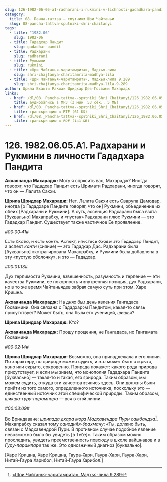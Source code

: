 ```yaml
---
slug: 126-1982-06-05-a1-radharani-i-rukmini-v-lichnosti-gadadhara-pandita
category:
  title: 08. Панча-таттва — спутники Шри Чайтаньи
  slug: 08-pancha-tattva-sputniki-shri-chaitanyi
tags:
  - title: "1982.06"
    slug: 1982-06
  - title: Гададхар Пандит
    slug: gadadhar-pandit
  - title: Радхарани
    slug: radharani
  - title: Рукмини
    slug: rukmini
  - title: «Шри Чайтанья-чаритамрита», Мадхья-лила
    slug: shri-chajtanya-charitamrita-madhya-lila
  - title: «Шри Чайтанья-чаритамрита», Мадхья-лила 9.289
    slug: shri-chajtanya-charitamrita-madhya-lila-9-289
author: Шрила Бхакти Ракшак Шридхар Дев-Госвами Махарадж
links:
  - href: /dl/08._Pancha-tattva--sputniki_Shri_Chaitanyi/126_1982.06.05.A1_SridharMj_Radharani_i_Rukmini_v_lichnosti_Gadadhara_Pandita.mp3
    title: аудиозапись в MP3 (3 мин. 53 сек., 5 МБ)
  - href: /dl/08._Pancha-tattva--sputniki_Shri_Chaitanyi/126_1982.06.05.A1_SridharMj_Radharani_i_Rukmini_v_lichnosti_Gadadhara_Pandita.rtf
    title: транскрипцию в RTF (61 КБ)
  - href: /dl/08._Pancha-tattva--sputniki_Shri_Chaitanyi/126_1982.06.05.A1_SridharMj_Radharani_i_Rukmini_v_lichnosti_Gadadhara_Pandita.pdf
    title: транскрипцию в PDF (141 КБ)
---
```


# 126. 1982.06.05.A1. Радхарани и Рукмини в личности Гададхара Пандита

**Акхаянанда Махарадж:** Могу я спросить вас, Махарадж? Иногда говорят, что Гададхар Пандит есть Шримати Радхарани, иногда говорят, что он — Лалита Сакхи.

**Шрила Шридхар Махарадж:** Нет. Лалита Сакхи есть Сварупа Дамодар, иногда [о Гададхаре Пандите говорят, что он] Рукмини, объединение их обеих [Радхарани и Рукмини]. А суть, эссенция Радхарани была взята [буквально] Махапрабху, и «пустая» Радхарани плюс Рукмини — это Гададхар Пандит. Существует также частичное Ее проявление.

*#00:00:41#*

Есть *бхава*, и есть *канти.* Аспект, ипостась *бхавы* это Гададхар Пандит, а аспект *канти* (сияние) — это Гададхар Дас. Радхарани была [буквально] экстрагирована Махапрабху, и Рукмини была добавлена в эту «пустую оболочку», и это — Гададхар.

*#00:01:13#*

Дух терпимости Рукмини, взвешенность, разумность и терпение — эти качества Рукмини, ее покорность и внутренняя позиция, дух Радхарани, но в то же время Чайтаньядев забрал самую суть при этом. Харе Кришна.

**Акхаянанда Махарадж:** На днях был день явления Гангадаса Госвамини. Она связана с Гададхаром Пандитом, какая-то связь присутствует? Может быть, она была его ученицей, *шишья*?

**Шрила Шридхар Махарадж:** Кто?

**Акхаянанда Махарадж:** Прошу прощения, не Гангадаса, но Гангамата Госвамини.

*#00:02:14#*

**Шрила Шридхар Махарадж:** Возможно, она принадлежала к его линии. По характеру, по природе можно судить, и это может быть открыто, явно или скрыто, сокровенно. Природа покажет: какого рода природа присутствует, и если мы знаем, что монополия Гададхара Пандита [буквально] — такая-то и такая, его природа. Таким образом, мы можем судить, откуда эти качества взялись здесь. Они должны были прийти из того самого, определенного источника, поскольку это — единственный источник этой специфической природы. Таким образом, *шикша-гуру-парампара* — вся в этой линии.

*#00:03:09#*

Во Вриндаване: *шрипада дхара мора Мадхавендра Пури самбандха*[^_ftn1]. Махапрабху сказал тому *санодийя-брахману*: «Ты, должно быть, связан с Мадхавендрой Пури. В противном случае подобное явление невозможно было бы увидеть [в Тебе]». Таким образом можно проследить, увидеть преемственность повсюду в школе вайшнавов и в *Гуру-парампаре* так же. Это однозначный диагноз [буквально].

[Харе Кришна, Харе Кришна, Гаура-Хари, Гаура-Хари, Гаура-Хари, Нитай-Гаура Харибол, Нитай-Гаура Харибол.]



[^_ftn1]: [«Шри Чайтанья-чаритамрита», Мадхья-лила 9.289](../notes/shri-chajtanya-charitamrita-madhya-lila/shri-chajtanya-charitamrita-madhya-lila-9-289.md)
